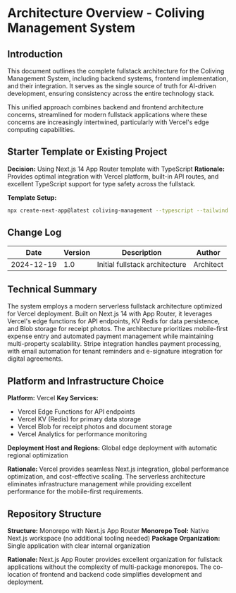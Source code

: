 # Architecture Overview - Coliving Management System

## Introduction

This document outlines the complete fullstack architecture for the Coliving Management System, including backend systems, frontend implementation, and their integration. It serves as the single source of truth for AI-driven development, ensuring consistency across the entire technology stack.

This unified approach combines backend and frontend architecture concerns, streamlined for modern fullstack applications where these concerns are increasingly intertwined, particularly with Vercel's edge computing capabilities.

## Starter Template or Existing Project

**Decision:** Using Next.js 14 App Router template with TypeScript
**Rationale:** Provides optimal integration with Vercel platform, built-in API routes, and excellent TypeScript support for type safety across the fullstack.

**Template Setup:**
```bash
npx create-next-app@latest coliving-management --typescript --tailwind --eslint --app
```

## Change Log
| Date | Version | Description | Author |
|------|---------|-------------|--------|
| 2024-12-19 | 1.0 | Initial fullstack architecture | Architect |

## Technical Summary

The system employs a modern serverless fullstack architecture optimized for Vercel deployment. Built on Next.js 14 with App Router, it leverages Vercel's edge functions for API endpoints, KV Redis for data persistence, and Blob storage for receipt photos. The architecture prioritizes mobile-first expense entry and automated payment management while maintaining multi-property scalability. Stripe integration handles payment processing, with email automation for tenant reminders and e-signature integration for digital agreements.

## Platform and Infrastructure Choice

**Platform:** Vercel
**Key Services:** 
- Vercel Edge Functions for API endpoints
- Vercel KV (Redis) for primary data storage
- Vercel Blob for receipt photos and document storage
- Vercel Analytics for performance monitoring

**Deployment Host and Regions:** Global edge deployment with automatic regional optimization

**Rationale:** Vercel provides seamless Next.js integration, global performance optimization, and cost-effective scaling. The serverless architecture eliminates infrastructure management while providing excellent performance for the mobile-first requirements.

## Repository Structure

**Structure:** Monorepo with Next.js App Router
**Monorepo Tool:** Native Next.js workspace (no additional tooling needed)
**Package Organization:** Single application with clear internal organization

**Rationale:** Next.js App Router provides excellent organization for fullstack applications without the complexity of multi-package monorepos. The co-location of frontend and backend code simplifies development and deployment.
